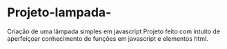 # Projeto-lampada-
Criação de uma lâmpada simples em javascript
Projeto feito com intuito de aperfeiçoar conhecimento de funções em javascript e elementos html.
